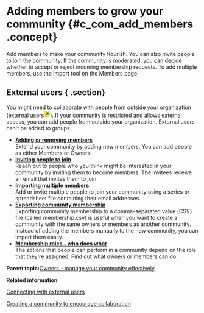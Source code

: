 # Adding members to grow your community {#c_com_add_members .concept}

Add members to make your community flourish. You can also invite people to join the community. If the community is moderated, you can decide whether to accept or reject incoming membership requests. To add multiple members, use the import tool on the Members page.

## External users { .section}

You might need to collaborate with people from outside your organization \(external users![External user icon](images/ext_user.jpg)\). If your community is restricted and allows external access, you can add people from outside your organization. External users can't be added to groups.

-   **[Adding or removing members](../communities/t_com_membership_add.md)**  
Extend your community by adding new members. You can add people as either Members or Owners.
-   **[Inviting people to join](../communities/c_com_invite_members.md)**  
Reach out to people who you think might be interested in your community by inviting them to become members. The invitees receive an email that invites them to join.
-   **[Importing multiple members](../communities/t_com_import_members.md)**  
Add or invite multiple people to join your community using a series or spreadsheet file containing their email addresses.
-   **[Exporting community membership](../communities/t_com_community_export_membership.md)**  
Exporting community membership to a comma-separated value \(CSV\) file \(called membership.csv\) is useful when you want to create a community with the same owners or members as another community. Instead of adding the members manually to the new community, you can import them easily.
-   **[Membership roles - who does what](../communities/c_com_community_roles.md)**  
The actions that people can perform in a community depend on the role that they're assigned. Find out what owners or members can do.

**Parent topic:**[Owners - manage your community effectively](../communities/community_owners.md)

**Related information**  


[Connecting with external users](../eucommon/c_eucommon_ext_user.md)

[Creating a community to encourage collaboration](../communities/t_com_create.md)

